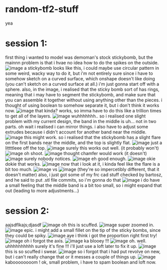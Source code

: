 # random-tf2-stuff
yea

# session 1:
first thing i wanted to model was demoman's stock stickybomb, but the mainnn problem is that i hvae no idea how to do the spikes on the outside. 
![image](https://github.com/user-attachments/assets/60ff2e51-8502-43ca-b1cd-3aa1141e975c)
a stickybomb looks like this, i could maybe use circular pattern in some weird, wacky way to do it, but i'm not entirely sure since i have to somehow sketch on a curved surface, which onshape doesn't like doing (you can't sketch on a curved surface at all.)
i'm just gonna start off with a sphere. 
also, in the image, i realised that the sticky bomb sort of has rings, meaning that i may have to segment the stickybomb, and make sure that you can assemble it together without using anything other than the pieces. 
i thought of using boolean to somehow separate it, but i don't think it works now. 
![image](https://github.com/user-attachments/assets/033cc44d-f108-4ebe-af6f-b58e54f1a64c)
that kinda? works, so imma have to do this like a trillion times to get all of the layers. 
![image](https://github.com/user-attachments/assets/33433da7-30ea-49bb-8f07-3f442491333a)
wuhhhhhhh..
so i realised one slight problem with my current design, the band in the middle is uh... not in two parts. 
oh wait i realised i can mirror things. 
i also have to adjust some extrudes because i didn't account for another band near the middle. 
![image](https://github.com/user-attachments/assets/c28ab5a0-400b-469f-9acd-8f6834341fdb)
this might work. 
so i realised that the stickybomb has a slight flare on the first bands near the middle, and the top is slightly flat. 
![image](https://github.com/user-attachments/assets/97c8b879-cb39-4acb-b2fe-e66243c1a6cf)
just a littttleee off the top. 
![image](https://github.com/user-attachments/assets/bc10bc98-7991-45de-a631-dfc525b6c301)
surely this works out well. (it probably won't)
![image](https://github.com/user-attachments/assets/34e90394-be17-4b11-b4b2-748f09921d8d)
oh shoot. 
![image](https://github.com/user-attachments/assets/87ff423c-c5a7-4fac-b4c3-1498000680dd)
thought chamfer would work (it doesn't)
![image](https://github.com/user-attachments/assets/183e8504-f1c1-42b4-965f-80c6b3be5c90)
surely nobody notices. 
![image](https://github.com/user-attachments/assets/a2d4c7c4-cb46-4206-8bde-99ef3024adbe)
eh good enough. 
![image](https://github.com/user-attachments/assets/183bb1e2-bf13-497f-a3f9-714d2181459c)
okie dokie that works. 
![image](https://github.com/user-attachments/assets/e58c0f16-a726-414b-bd1c-9e75bc818ba8)
now that i look at it, i kinda feel like the flare is a bit too much. 
![image](https://github.com/user-attachments/assets/3d69b8a3-d47a-4b82-a1c0-17210cd7f6f6)
vs
![image](https://github.com/user-attachments/assets/41ddb4b9-699f-460d-8d08-8f0e5a614134)
(they're so impercetibly different, that it doesn't matter)
also, i just got some of my frc cad stuff checked by bartosz, and he said to put .stl file commits, so i'm gonna do that 
![image](https://github.com/user-attachments/assets/14b823af-6a08-4ac1-8405-6517eb348e31)
i do have a small feeling that the middle band is a bit too small, so i might expand that out (leading to more adjustments...)

# session 2:
aajsdflkajs;djasdf
![image](https://github.com/user-attachments/assets/d0a40ded-e795-472f-81e8-7e48d14aee61)
oh this is scuffed. 
![image](https://github.com/user-attachments/assets/d20c15f3-557e-41a7-9ed2-0519112c5641)
super zoomed in. 
![image](https://github.com/user-attachments/assets/6304ed8e-0287-4ee8-8591-844c977d3d65)
epic. 
i might add a small fillet on the tip of the sticky bombs, since they could be spiky. 
![image](https://github.com/user-attachments/assets/0b703ba4-0a14-4495-a96f-318c57919343)
aye i think i got the proportion right first try!
![image](https://github.com/user-attachments/assets/e79663dd-8a34-4adc-bfd0-857d80a021cb)
oh i forgot the axis. 
![image](https://github.com/user-attachments/assets/f9a9669a-3186-424c-be99-43dece5f4c59)
ka blooey !!!
![image](https://github.com/user-attachments/assets/08011e5f-1e7b-41e2-8563-e1de808b9090)
oh.
well.
uhhhhhhhhhh surely it's fine !!!
i'll just use a loft later to fix it up. 
![image](https://github.com/user-attachments/assets/f66e8049-6ead-4666-873d-783d5a119e4f)
this is so scuffed i swear. 
![image](https://github.com/user-attachments/assets/a37b55c5-c37a-4b68-aaa2-61b697498a49)
so i forgot that i had put revolve on new, but i can't really change that or it messes a couple of things up. 
![image](https://github.com/user-attachments/assets/d416e418-c575-4f3d-b5b0-de0972d48753)
kaboooooooom !
ok, small problem, i have to spam boolean and loft now. 
